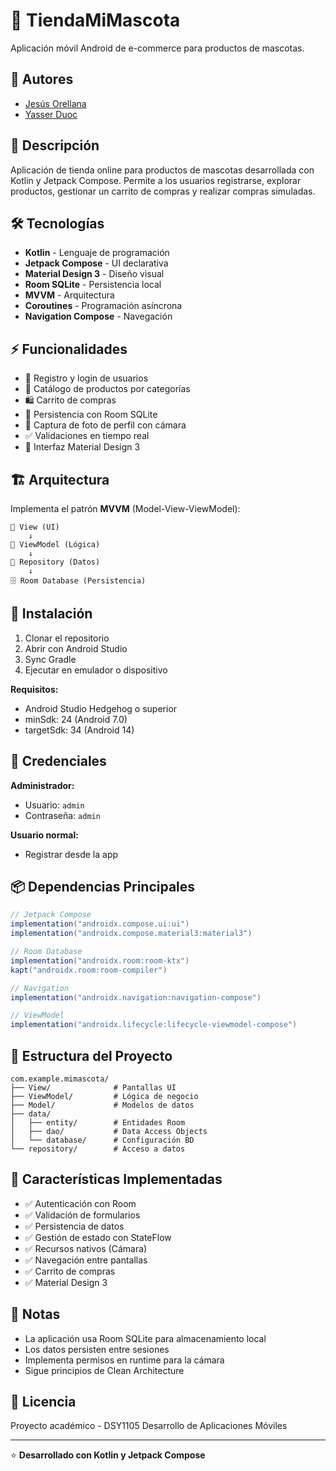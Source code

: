 # 🐾 TiendaMiMascota

Aplicación móvil Android de e-commerce para productos de mascotas.

## 👥 Autores

- [Jesús Orellana](https://github.com/ddoblejotadev)
- [Yasser Duoc](https://github.com/yasser-duoc)

## 📱 Descripción

Aplicación de tienda online para productos de mascotas desarrollada con Kotlin y Jetpack Compose. Permite a los usuarios registrarse, explorar productos, gestionar un carrito de compras y realizar compras simuladas.

## 🛠️ Tecnologías

- **Kotlin** - Lenguaje de programación
- **Jetpack Compose** - UI declarativa
- **Material Design 3** - Diseño visual
- **Room SQLite** - Persistencia local
- **MVVM** - Arquitectura
- **Coroutines** - Programación asíncrona
- **Navigation Compose** - Navegación

## ⚡ Funcionalidades

- 🔐 Registro y login de usuarios
- 🛒 Catálogo de productos por categorías
- 🛍️ Carrito de compras
- 💾 Persistencia con Room SQLite
- 📸 Captura de foto de perfil con cámara
- ✅ Validaciones en tiempo real
- 🎨 Interfaz Material Design 3

## 🏗️ Arquitectura

Implementa el patrón **MVVM** (Model-View-ViewModel):

```
📱 View (UI)
    ↓
🎯 ViewModel (Lógica)
    ↓
🔄 Repository (Datos)
    ↓
🗄️ Room Database (Persistencia)
```

## 🚀 Instalación

1. Clonar el repositorio
2. Abrir con Android Studio
3. Sync Gradle
4. Ejecutar en emulador o dispositivo

**Requisitos:**
- Android Studio Hedgehog o superior
- minSdk: 24 (Android 7.0)
- targetSdk: 34 (Android 14)

## 🔑 Credenciales

**Administrador:**
- Usuario: `admin`
- Contraseña: `admin`

**Usuario normal:**
- Registrar desde la app

## 📦 Dependencias Principales

```gradle
// Jetpack Compose
implementation("androidx.compose.ui:ui")
implementation("androidx.compose.material3:material3")

// Room Database
implementation("androidx.room:room-ktx")
kapt("androidx.room:room-compiler")

// Navigation
implementation("androidx.navigation:navigation-compose")

// ViewModel
implementation("androidx.lifecycle:lifecycle-viewmodel-compose")
```

## 📂 Estructura del Proyecto

```
com.example.mimascota/
├── View/              # Pantallas UI
├── ViewModel/         # Lógica de negocio
├── Model/             # Modelos de datos
├── data/
│   ├── entity/        # Entidades Room
│   ├── dao/           # Data Access Objects
│   └── database/      # Configuración BD
└── repository/        # Acceso a datos
```

## 🧪 Características Implementadas

- ✅ Autenticación con Room
- ✅ Validación de formularios
- ✅ Persistencia de datos
- ✅ Gestión de estado con StateFlow
- ✅ Recursos nativos (Cámara)
- ✅ Navegación entre pantallas
- ✅ Carrito de compras
- ✅ Material Design 3

## 📝 Notas

- La aplicación usa Room SQLite para almacenamiento local
- Los datos persisten entre sesiones
- Implementa permisos en runtime para la cámara
- Sigue principios de Clean Architecture

## 📄 Licencia

Proyecto académico - DSY1105 Desarrollo de Aplicaciones Móviles

---

⭐ **Desarrollado con Kotlin y Jetpack Compose**

